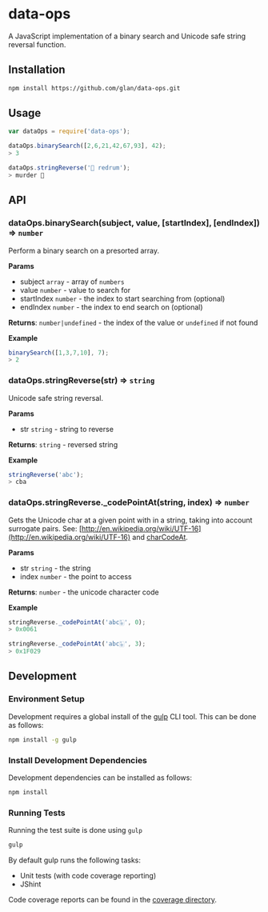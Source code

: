 # data-ops

A JavaScript implementation of a binary search and Unicode safe string reversal function.

## Installation

```bash
npm install https://github.com/glan/data-ops.git
```

## Usage

```js
var dataOps = require('data-ops');

dataOps.binarySearch([2,6,21,42,67,93], 42);
> 3

dataOps.stringReverse('🐎 redrum');
> murder 🐎
```

## API

### dataOps.binarySearch(subject, value, [startIndex], [endIndex]) => `number`
Perform a binary search on a presorted array.

**Params**

- subject `array` - array of `numbers`
- value `number` - value to search for
- startIndex `number` - the index to start searching from (optional)
- endIndex `number` - the index to end search on (optional)

**Returns**: `number|undefined` - the index of the value or `undefined` if not found

**Example**

```js
binarySearch([1,3,7,10], 7);
> 2
```

### dataOps.stringReverse(str) => `string`
Unicode safe string reversal.

**Params**

- str `string` - string to reverse

**Returns**: `string` - reversed string

**Example**

```js
stringReverse('abc');
> cba
```

### dataOps.stringReverse._codePointAt(string, index) => `number`
Gets the Unicode char at a given point with in a string, taking into account surrogate pairs.
See: [http://en.wikipedia.org/wiki/UTF-16](http://en.wikipedia.org/wiki/UTF-16) and 
[charCodeAt](https://developer.mozilla.org/en-US/docs/Web/JavaScript/Reference/Global_Objects/String/charCodeAt).

**Params**

- str `string` - the string
- index `number` - the point to access

**Returns**: `number` - the unicode character code

**Example**

```js
stringReverse._codePointAt('abc🀩', 0);
> 0x0061
```
```js
stringReverse._codePointAt('abc🀩', 3);
> 0x1F029
```

## Development

### Environment Setup

Development requires a global install of the [gulp](http://gulpjs.com) CLI tool. This can be done as follows:

```bash
npm install -g gulp
```

### Install Development Dependencies

Development dependencies can be installed as follows:

```bash
npm install
```

### Running Tests

Running the test suite is done using `gulp`

```bash
gulp
```

By default gulp runs the following tasks:

- Unit tests (with code coverage reporting)
- JShint

Code coverage reports can be found in the [coverage directory](http://glan.github.io/data-ops/coverage/lcov-report/).
